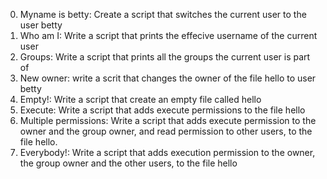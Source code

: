0. Myname is betty: Create a script that switches the current user to the user betty
1. Who am I: Write a script that prints the effecive username of the current user
2. Groups: Write a script that prints all the groups the current user is part of
3. New owner: write a scrit that changes the owner of the file hello to user betty
4. Empty!: Write a script that create an empty file called hello
5. Execute: Write a script that adds execute permissions to the file hello
6. Multiple permissions: Write a script that adds execute permission to the owner and the group owner, and read permission to other users, to the file hello.
7. Everybody!: Write a script that adds execution permission to the owner, the group owner and the other users, to the file hello
